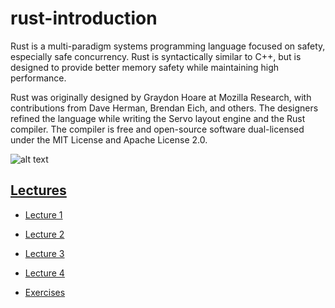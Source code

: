 # rust-introduction

Rust is a multi-paradigm systems programming language focused on safety, especially safe concurrency. Rust is syntactically similar to C++, but is designed to provide better memory safety while maintaining high performance.

Rust was originally designed by Graydon Hoare at Mozilla Research, with contributions from Dave Herman, Brendan Eich, and others. The designers refined the language while writing the Servo layout engine and the Rust compiler. The compiler is free and open-source software dual-licensed under the MIT License and Apache License 2.0.

![alt text](https://upload.wikimedia.org/wikipedia/commons/thumb/d/d5/Rust_programming_language_black_logo.svg/1280px-Rust_programming_language_black_logo.svg.png)

## [Lectures](https://newpavlov.github.io/rust-isp-2019/)
    
- [Lecture 1](https://newpavlov.github.io/rust-isp-2019/01)
- [Lecture 2](https://newpavlov.github.io/rust-isp-2019/02)
- [Lecture 3](https://newpavlov.github.io/rust-isp-2019/03)
- [Lecture 4](https://newpavlov.github.io/rust-isp-2019/04)
    
- [Exercises](http://www.rust-tutorials.com/exercises/)
